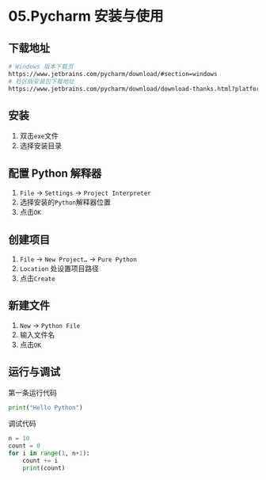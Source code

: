 # 05.Pycharm 安装与使用

## 下载地址

```bash
# Windows 版本下载页
https://www.jetbrains.com/pycharm/download/#section=windows
# 社区版安装包下载地址
https://www.jetbrains.com/pycharm/download/download-thanks.html?platform=windows&code=PCC
```

## 安装

1. 双击`exe`文件
1. 选择安装目录

## 配置 Python 解释器

1. `File` -> `Settings` -> `Project Interpreter`
1. 选择安装的`Python`解释器位置
1. 点击`OK`

## 创建项目

1. `File` -> `New Project…` -> `Pure Python`
1. `Location` 处设置项目路径
1. 点击`Create`

## 新建文件

1. `New` -> `Python File`
1. 输入文件名
1. 点击`OK`

## 运行与调试

第一条运行代码

```python
print("Hello Python")
```

调试代码

```python
n = 10
count = 0
for i in range(1, n+1):
    count += i
    print(count)
```
